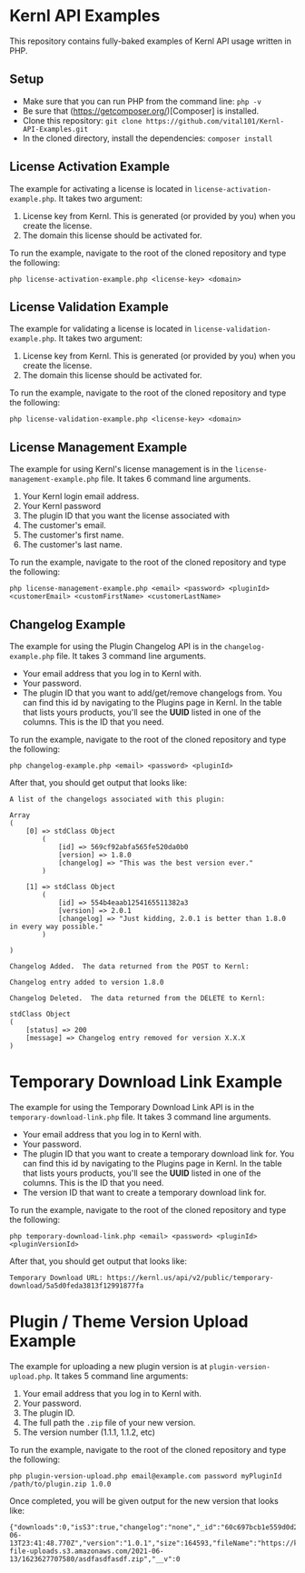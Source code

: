 # Kernl API Examples

This repository contains fully-baked examples of Kernl API usage written in PHP.

## Setup

- Make sure that you can run PHP from the command line: `php -v`
- Be sure that (https://getcomposer.org/)[Composer] is installed.
- Clone this repository: `git clone https://github.com/vital101/Kernl-API-Examples.git`
- In the cloned directory, install the dependencies: `composer install`

## License Activation Example

The example for activating a license is located in `license-activation-example.php`. It takes two argument:

1. License key from Kernl. This is generated (or provided by you) when you create the license.
2. The domain this license should be activated for.

To run the example, navigate to the root of the cloned repository and type the following:

`php license-activation-example.php <license-key> <domain>`

## License Validation Example

The example for validating a license is located in `license-validation-example.php`. It takes two argument:

1. License key from Kernl. This is generated (or provided by you) when you create the license.
2. The domain this license should be activated for.

To run the example, navigate to the root of the cloned repository and type the following:

`php license-validation-example.php <license-key> <domain>`


## License Management Example

The example for using Kernl's license management is in the `license-management-example.php` file. It takes 6 command line arguments.

1. Your Kernl login email address.
2. Your Kernl password
3. The plugin ID that you want the license associated with
4. The customer's email.
5. The customer's first name.
6. The customer's last name.

To run the example, navigate to the root of the cloned repository and type the following:

`php license-management-example.php <email> <password> <pluginId> <customerEmail> <customFirstName> <customerLastName>`

## Changelog Example

The example for using the Plugin Changelog API is in the `changelog-example.php` file.  It takes 3 command line arguments.

- Your email address that you log in to Kernl with.
- Your password.
- The plugin ID that you want to add/get/remove changelogs from.  You can find this id by navigating to the Plugins page in Kernl.  In the table that lists yours products, you'll see the **UUID** listed in one of the columns.  This is the ID that you need.

To run the example, navigate to the root of the cloned repository and type the following:

`php changelog-example.php <email> <password> <pluginId>`

After that, you should get output that looks like:

    A list of the changelogs associated with this plugin:

    Array
    (
        [0] => stdClass Object
            (
                [id] => 569cf92abfa565fe520da0b0
                [version] => 1.8.0
                [changelog] => "This was the best version ever."
            )

        [1] => stdClass Object
            (
                [id] => 554b4eaab1254165511382a3
                [version] => 2.0.1
                [changelog] => "Just kidding, 2.0.1 is better than 1.8.0 in every way possible."
            )

    )

    Changelog Added.  The data returned from the POST to Kernl:

    Changelog entry added to version 1.8.0

    Changelog Deleted.  The data returned from the DELETE to Kernl:

    stdClass Object
    (
        [status] => 200
        [message] => Changelog entry removed for version X.X.X
    )

# Temporary Download Link Example

The example for using the Temporary Download Link API is in the `temporary-download-link.php` file.  It takes 3 command line arguments.

- Your email address that you log in to Kernl with.
- Your password.
- The plugin ID that you want to create a temporary download link for.  You can find this id by navigating to the Plugins page in Kernl.  In the table that lists yours products, you'll see the **UUID** listed in one of the columns.  This is the ID that you need.
- The version ID that want to create a temporary download link for.

To run the example, navigate to the root of the cloned repository and type the following:

`php temporary-download-link.php <email> <password> <pluginId> <pluginVersionId>`

After that, you should get output that looks like:

    Temporary Download URL: https://kernl.us/api/v2/public/temporary-download/5a5d0feda3813f12991877fa

# Plugin / Theme Version Upload Example

The example for uploading a new plugin version is at `plugin-version-upload.php`. It takes 5 command line arguments:

1. Your email address that you log in to Kernl with.
2. Your password.
3. The plugin ID.
4. The full path the `.zip` file of your new version.
5. The version number (1.1.1, 1.1.2, etc)

To run the example, navigate to the root of the cloned repository and type the following:

`php plugin-version-upload.php email@example.com password myPluginId /path/to/plugin.zip 1.0.0`

Once completed, you will be given output for the new version that looks like:

    {"downloads":0,"isS3":true,"changelog":"none","_id":"60c697bcb1e559d0d2722bc5","uploadedDate":"2021-06-13T23:41:48.770Z","version":"1.0.1","size":164593,"fileName":"https://kernl-file-uploads.s3.amazonaws.com/2021-06-13/1623627707580/asdfasdfasdf.zip","__v":0